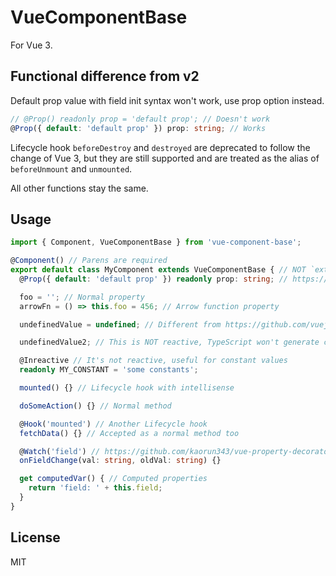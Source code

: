 # VueComponentBase

For Vue 3.

## Functional difference from v2

Default prop value with field init syntax won't work, use prop option instead.

```ts
// @Prop() readonly prop = 'default prop'; // Doesn't work
@Prop({ default: 'default prop' }) prop: string; // Works
```

Lifecycle hook `beforeDestroy` and `destroyed` are deprecated to follow the change of Vue 3, but they are still supported and are treated as the alias of `beforeUnmount` and `unmounted`.

All other functions stay the same.

## Usage

```ts
import { Component, VueComponentBase } from 'vue-component-base';

@Component() // Parens are required
export default class MyComponent extends VueComponentBase { // NOT `extends Vue`. Note `extends MyBaseComponent` works
  @Prop({ default: 'default prop' }) readonly prop: string; // https://github.com/kaorun343/vue-property-decorator#Prop

  foo = ''; // Normal property
  arrowFn = () => this.foo = 456; // Arrow function property

  undefinedValue = undefined; // Different from https://github.com/vuejs/vue-class-component#undefined-will-not-be-reactive, this is reactive

  undefinedValue2; // This is NOT reactive, TypeScript won't generate code for fields that have no init value. ( while babel and the standard do )

  @Inreactive // It's not reactive, useful for constant values
  readonly MY_CONSTANT = 'some constants';

  mounted() {} // Lifecycle hook with intellisense

  doSomeAction() {} // Normal method

  @Hook('mounted') // Another Lifecycle hook
  fetchData() {} // Accepted as a normal method too

  @Watch('field') // https://github.com/kaorun343/vue-property-decorator#-watchpath-string-options-watchoptions---decorator
  onFieldChange(val: string, oldVal: string) {}

  get computedVar() { // Computed properties
    return 'field: ' + this.field;
  }
}
```

## License

MIT
